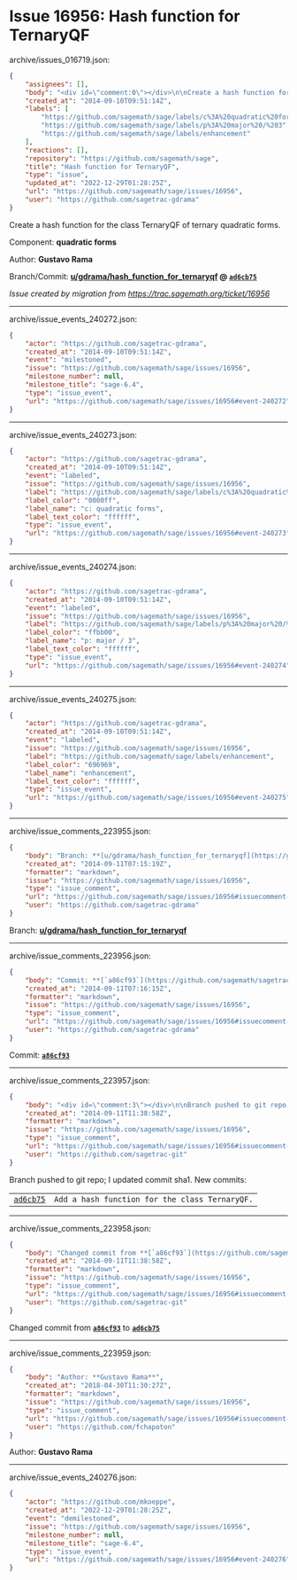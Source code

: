 # Issue 16956: Hash function for TernaryQF

archive/issues_016719.json:
```json
{
    "assignees": [],
    "body": "<div id=\"comment:0\"></div>\n\nCreate a hash function for the class TernaryQF of ternary quadratic forms.\n\nComponent: **quadratic forms**\n\nAuthor: **Gustavo Rama**\n\nBranch/Commit: **[u/gdrama/hash_function_for_ternaryqf](https://github.com/sagemath/sagetrac-mirror/tree/u/gdrama/hash_function_for_ternaryqf) @ [`ad6cb75`](https://github.com/sagemath/sagetrac-mirror/commit/ad6cb754cfcf10adc11031bc18decd43e57b26e0)**\n\n_Issue created by migration from https://trac.sagemath.org/ticket/16956_\n\n",
    "created_at": "2014-09-10T09:51:14Z",
    "labels": [
        "https://github.com/sagemath/sage/labels/c%3A%20quadratic%20forms",
        "https://github.com/sagemath/sage/labels/p%3A%20major%20/%203",
        "https://github.com/sagemath/sage/labels/enhancement"
    ],
    "reactions": [],
    "repository": "https://github.com/sagemath/sage",
    "title": "Hash function for TernaryQF",
    "type": "issue",
    "updated_at": "2022-12-29T01:28:25Z",
    "url": "https://github.com/sagemath/sage/issues/16956",
    "user": "https://github.com/sagetrac-gdrama"
}
```
<div id="comment:0"></div>

Create a hash function for the class TernaryQF of ternary quadratic forms.

Component: **quadratic forms**

Author: **Gustavo Rama**

Branch/Commit: **[u/gdrama/hash_function_for_ternaryqf](https://github.com/sagemath/sagetrac-mirror/tree/u/gdrama/hash_function_for_ternaryqf) @ [`ad6cb75`](https://github.com/sagemath/sagetrac-mirror/commit/ad6cb754cfcf10adc11031bc18decd43e57b26e0)**

_Issue created by migration from https://trac.sagemath.org/ticket/16956_





---

archive/issue_events_240272.json:
```json
{
    "actor": "https://github.com/sagetrac-gdrama",
    "created_at": "2014-09-10T09:51:14Z",
    "event": "milestoned",
    "issue": "https://github.com/sagemath/sage/issues/16956",
    "milestone_number": null,
    "milestone_title": "sage-6.4",
    "type": "issue_event",
    "url": "https://github.com/sagemath/sage/issues/16956#event-240272"
}
```



---

archive/issue_events_240273.json:
```json
{
    "actor": "https://github.com/sagetrac-gdrama",
    "created_at": "2014-09-10T09:51:14Z",
    "event": "labeled",
    "issue": "https://github.com/sagemath/sage/issues/16956",
    "label": "https://github.com/sagemath/sage/labels/c%3A%20quadratic%20forms",
    "label_color": "0000ff",
    "label_name": "c: quadratic forms",
    "label_text_color": "ffffff",
    "type": "issue_event",
    "url": "https://github.com/sagemath/sage/issues/16956#event-240273"
}
```



---

archive/issue_events_240274.json:
```json
{
    "actor": "https://github.com/sagetrac-gdrama",
    "created_at": "2014-09-10T09:51:14Z",
    "event": "labeled",
    "issue": "https://github.com/sagemath/sage/issues/16956",
    "label": "https://github.com/sagemath/sage/labels/p%3A%20major%20/%203",
    "label_color": "ffbb00",
    "label_name": "p: major / 3",
    "label_text_color": "ffffff",
    "type": "issue_event",
    "url": "https://github.com/sagemath/sage/issues/16956#event-240274"
}
```



---

archive/issue_events_240275.json:
```json
{
    "actor": "https://github.com/sagetrac-gdrama",
    "created_at": "2014-09-10T09:51:14Z",
    "event": "labeled",
    "issue": "https://github.com/sagemath/sage/issues/16956",
    "label": "https://github.com/sagemath/sage/labels/enhancement",
    "label_color": "696969",
    "label_name": "enhancement",
    "label_text_color": "ffffff",
    "type": "issue_event",
    "url": "https://github.com/sagemath/sage/issues/16956#event-240275"
}
```



---

archive/issue_comments_223955.json:
```json
{
    "body": "Branch: **[u/gdrama/hash_function_for_ternaryqf](https://github.com/sagemath/sagetrac-mirror/tree/u/gdrama/hash_function_for_ternaryqf)**",
    "created_at": "2014-09-11T07:15:19Z",
    "formatter": "markdown",
    "issue": "https://github.com/sagemath/sage/issues/16956",
    "type": "issue_comment",
    "url": "https://github.com/sagemath/sage/issues/16956#issuecomment-223955",
    "user": "https://github.com/sagetrac-gdrama"
}
```

Branch: **[u/gdrama/hash_function_for_ternaryqf](https://github.com/sagemath/sagetrac-mirror/tree/u/gdrama/hash_function_for_ternaryqf)**



---

archive/issue_comments_223956.json:
```json
{
    "body": "Commit: **[`a86cf93`](https://github.com/sagemath/sagetrac-mirror/commit/a86cf9334a58fe016e06577e915a5ccf33cce7c7)**",
    "created_at": "2014-09-11T07:16:15Z",
    "formatter": "markdown",
    "issue": "https://github.com/sagemath/sage/issues/16956",
    "type": "issue_comment",
    "url": "https://github.com/sagemath/sage/issues/16956#issuecomment-223956",
    "user": "https://github.com/sagetrac-gdrama"
}
```

Commit: **[`a86cf93`](https://github.com/sagemath/sagetrac-mirror/commit/a86cf9334a58fe016e06577e915a5ccf33cce7c7)**



---

archive/issue_comments_223957.json:
```json
{
    "body": "<div id=\"comment:3\"></div>\n\nBranch pushed to git repo; I updated commit sha1. New commits:\n<table><tr><td><a href=\"https://github.com/sagemath/sagetrac-mirror/commit/ad6cb754cfcf10adc11031bc18decd43e57b26e0\"><code>ad6cb75</code></a></td><td><code>Add a hash function for the class TernaryQF.</code></td></tr></table>\n",
    "created_at": "2014-09-11T11:38:58Z",
    "formatter": "markdown",
    "issue": "https://github.com/sagemath/sage/issues/16956",
    "type": "issue_comment",
    "url": "https://github.com/sagemath/sage/issues/16956#issuecomment-223957",
    "user": "https://github.com/sagetrac-git"
}
```

<div id="comment:3"></div>

Branch pushed to git repo; I updated commit sha1. New commits:
<table><tr><td><a href="https://github.com/sagemath/sagetrac-mirror/commit/ad6cb754cfcf10adc11031bc18decd43e57b26e0"><code>ad6cb75</code></a></td><td><code>Add a hash function for the class TernaryQF.</code></td></tr></table>




---

archive/issue_comments_223958.json:
```json
{
    "body": "Changed commit from **[`a86cf93`](https://github.com/sagemath/sagetrac-mirror/commit/a86cf9334a58fe016e06577e915a5ccf33cce7c7)** to **[`ad6cb75`](https://github.com/sagemath/sagetrac-mirror/commit/ad6cb754cfcf10adc11031bc18decd43e57b26e0)**",
    "created_at": "2014-09-11T11:38:58Z",
    "formatter": "markdown",
    "issue": "https://github.com/sagemath/sage/issues/16956",
    "type": "issue_comment",
    "url": "https://github.com/sagemath/sage/issues/16956#issuecomment-223958",
    "user": "https://github.com/sagetrac-git"
}
```

Changed commit from **[`a86cf93`](https://github.com/sagemath/sagetrac-mirror/commit/a86cf9334a58fe016e06577e915a5ccf33cce7c7)** to **[`ad6cb75`](https://github.com/sagemath/sagetrac-mirror/commit/ad6cb754cfcf10adc11031bc18decd43e57b26e0)**



---

archive/issue_comments_223959.json:
```json
{
    "body": "Author: **Gustavo Rama**",
    "created_at": "2018-04-30T11:30:27Z",
    "formatter": "markdown",
    "issue": "https://github.com/sagemath/sage/issues/16956",
    "type": "issue_comment",
    "url": "https://github.com/sagemath/sage/issues/16956#issuecomment-223959",
    "user": "https://github.com/fchapoton"
}
```

Author: **Gustavo Rama**



---

archive/issue_events_240276.json:
```json
{
    "actor": "https://github.com/mkoeppe",
    "created_at": "2022-12-29T01:28:25Z",
    "event": "demilestoned",
    "issue": "https://github.com/sagemath/sage/issues/16956",
    "milestone_number": null,
    "milestone_title": "sage-6.4",
    "type": "issue_event",
    "url": "https://github.com/sagemath/sage/issues/16956#event-240276"
}
```
